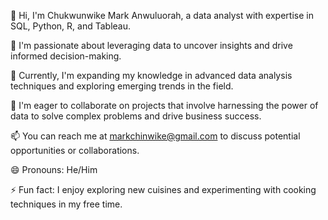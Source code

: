 
👋 Hi, I'm Chukwunwike Mark Anwuluorah, a data analyst with expertise in SQL, Python, R, and Tableau. 

👀 I'm passionate about leveraging data to uncover insights and drive informed decision-making. 

🌱 Currently, I'm expanding my knowledge in advanced data analysis techniques and exploring emerging trends in the field. 

💞️ I'm eager to collaborate on projects that involve harnessing the power of data to solve complex problems and drive business success. 

📫 You can reach me at markchinwike@gmail.com to discuss potential opportunities or collaborations. 

😄 Pronouns: He/Him

⚡ Fun fact: I enjoy exploring new cuisines and experimenting with cooking techniques in my free time.


<!---
markchinwike/markchinwike is a ✨ special ✨ repository because its `README.md` (this file) appears on your GitHub profile.
You can click the Preview link to take a look at your changes.
--->
